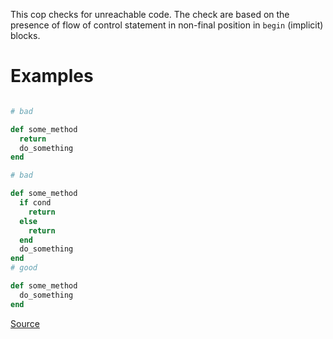 
This cop checks for unreachable code.
The check are based on the presence of flow of control
statement in non-final position in `begin` (implicit) blocks.

# Examples

```ruby

# bad

def some_method
  return
  do_something
end

# bad

def some_method
  if cond
    return
  else
    return
  end
  do_something
end
# good

def some_method
  do_something
end
```

[Source](http://www.rubydoc.info/gems/rubocop/RuboCop/Cop/Lint/UnreachableCode)